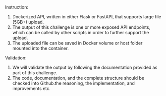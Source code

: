 Instruction:
1. Dockerized API, written in either Flask or FastAPI, that supports large file (5GB+) upload. 
2. The output of this challenge is one or more exposed API endpoints, which can be called by other scripts in order to further support the upload. 
3. The uploaded file can be saved in Docker volume or host folder mounted into the container.  

Validation:
1. We will validate the output by following the documentation provided as part of this challenge.   
2. The code, documentation, and the complete structure should be checked into Github.the reasoning, the implementation, and improvements etc.